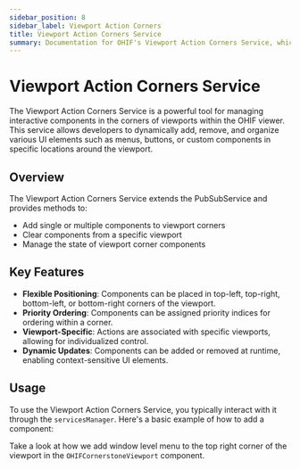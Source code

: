 ```yaml
---
sidebar_position: 8
sidebar_label: Viewport Action Corners
title: Viewport Action Corners Service
summary: Documentation for OHIF's Viewport Action Corners Service, which manages interactive UI components placed in viewport corners, enabling flexible positioning, priority ordering, and dynamic updates of components for viewport-specific control.
---
```


# Viewport Action Corners Service

The Viewport Action Corners Service is a powerful tool for managing interactive components in the corners of viewports within the OHIF viewer. This service allows developers to dynamically add, remove, and organize various UI elements such as menus, buttons, or custom components in specific locations around the viewport.

## Overview

The Viewport Action Corners Service extends the PubSubService and provides methods to:

- Add single or multiple components to viewport corners
- Clear components from a specific viewport
- Manage the state of viewport corner components

## Key Features

- **Flexible Positioning**: Components can be placed in top-left, top-right, bottom-left, or bottom-right corners of the viewport.
- **Priority Ordering**: Components can be assigned priority indices for ordering within a corner.
- **Viewport-Specific**: Actions are associated with specific viewports, allowing for individualized control.
- **Dynamic Updates**: Components can be added or removed at runtime, enabling context-sensitive UI elements.

## Usage

To use the Viewport Action Corners Service, you typically interact with it through the `servicesManager`. Here's a basic example of how to add a component:


Take a look at how we add window level menu to the top right corner of the viewport in the `OHIFCornerstoneViewport` component.
